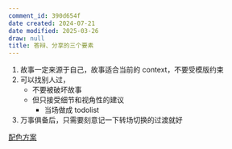 ```yaml
---
comment_id: 390d654f
date created: 2024-07-21
date modified: 2025-03-26
draw: null
title: 答辩、分享的三个要素
---
```

1. 故事一定来源于自己，故事适合当前的 context，不要受模版约束
2. 可以找别人过，
	- 不要被破坏故事
	- 但只接受细节和视角性的建议
		- 当场做成 todolist
3. 万事俱备后，只需要刻意记一下转场切换的过渡就好

[配色方案](配色方案.md)
